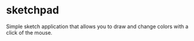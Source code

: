 # sketchpad
Simple sketch application that allows you to draw and change colors with a click of the mouse.
